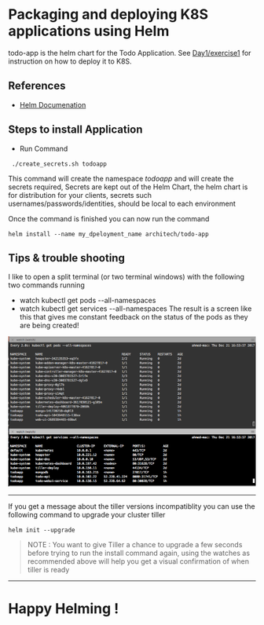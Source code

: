 # Packaging and deploying K8S applications using Helm #

todo-app is the helm chart for the Todo Application.  See [Day1/exercise1](../bootcamp/day1/exercise1.md) for instruction on how to deploy it to K8S.

## References ##

- [Helm Documenation](https://docs.helm.sh/using_helm/) 


## Steps to install Application
- Run Command
```
 ./create_secrets.sh todoapp
 ```

This command will create the namespace _todoapp_ and will create the secrets required, Secrets are kept out of the Helm Chart, the helm chart is for distribution for your clients, secrets such usernames/passwords/identities, should be local to each environment

Once the command is finished you can now run the command
```
helm install --name my_dpeloyment_name architech/todo-app
```

## Tips & trouble shooting

I like to open a split terminal (or two terminal windows) with the following two commands running
* watch kubectl get pods --all-namespaces
* watch kubectl get services --all-namespaces
The result is a screen like this that gives me constant feedback on the status of the pods as they are being created!

![Alt text](./readme-images/watch_kubectl.png?raw=true "Docker Hub Dashboard")

---------------

If you get a message about the tiller versions incompatiblity you can use the following command to upgrade your cluster tiller

```
helm init --upgrade
```
> NOTE : You want to give Tiller a chance to upgrade a few seconds before trying to run the install command again, using the watches as recommended above will help you get a visual confirmation of when tiller is ready

------------
# Happy Helming ! 
